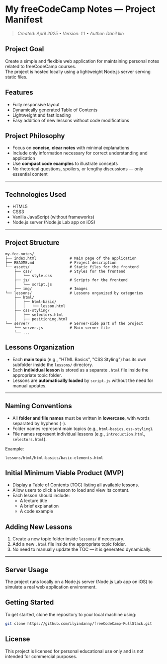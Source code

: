# My freeCodeCamp Notes — Project Manifest

> _Created: April 2025 • Version: 1.1 • Author: Danil Ilin_

## Project Goal

Create a simple and flexible web application for maintaining personal notes related to freeCodeCamp courses.  
The project is hosted locally using a lightweight Node.js server serving static files.

## Features

- Fully responsive layout
- Dynamically generated Table of Contents
- Lightweight and fast loading
- Easy addition of new lessons without code modifications

## Project Philosophy

- Focus on **concise, clear notes** with minimal explanations
- Include only information necessary for correct understanding and application
- Use **compact code examples** to illustrate concepts
- No rhetorical questions, spoilers, or lengthy discussions — only essential content

---

## Technologies Used

- HTML5
- CSS3
- Vanilla JavaScript (without frameworks)
- Node.js server (Node.js Lab app on iOS)

---

## Project Structure

```
my-fcc-notes/
├── index.html               # Main page of the application
├── README.md                # Project description
└── assets/                  # Static files for the frontend
    ├── css/                 # Styles for the frontend
    │   └── style.css
    ├── js/                  # Scripts for the frontend
    │   └── script.js
    ├── img/                 # Images
└── lessons/                 # Lessons organized by categories
    ├── html/
    │   ├── html-basic/
    │   │   └── lesson.html
    ├── css-styling/
    │   ├── selectors.html
    │   ├── positioning.html
└── server/                  # Server-side part of the project
    └── server.js            # Main server file
    └── ...

```

## Lessons Organization

- Each **main topic** (e.g., "HTML Basics", "CSS Styling") has its own subfolder inside the `lessons/` directory.
- Each **individual lesson** is stored as a separate `.html` file inside the appropriate topic folder.
- Lessons are **automatically loaded** by `script.js` without the need for manual updates.

---

## Naming Conventions

- All **folder and file names** must be written in **lowercase**, with words separated by hyphens (`-`).
- Folder names represent main topics (e.g., `html-basics`, `css-styling`).
- File names represent individual lessons (e.g., `introduction.html`, `selectors.html`).

Example:

```
lessons/html/html-basics/basic-elements.html
```

## Initial Minimum Viable Product (MVP)

- Display a Table of Contents (TOC) listing all available lessons.
- Allow users to click a lesson to load and view its content.
- Each lesson should include:
  - A lecture title
  - A brief explanation
  - A code example

## Adding New Lessons

1. Create a new topic folder inside `lessons/` if necessary.
2. Add a new `.html` file inside the appropriate topic folder.
3. No need to manually update the TOC — it is generated dynamically.

---

## Server Usage

The project runs locally on a Node.js server (Node.js Lab app on iOS) to simulate a real web application environment.

## Getting Started

To get started, clone the repository to your local machine using:

```bash
git clone https://github.com/ilyindanny/freeCodeCamp-FullStack.git
```

## License

This project is licensed for personal educational use only and is not intended for commercial purposes.
